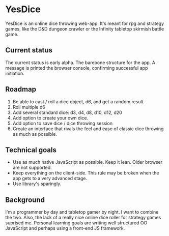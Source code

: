 YesDice
=======

YesDice is an online dice throwing web-app. It's meant for rpg and strategy games, like the D&D dungeon crawler or the Infinity tabletop skirmish battle game.


Current status
--------------
The current status is early alpha. The barebone structure for the app. A message is printed the browser console, confirming successful app initiation.

Roadmap
-------
1. Be able to cast / roll a dice object, d6, and get a random result
2. Roll multiple d6
3. Add several standard dice: d3, d4, d8, d10, d12, d20
4. Add option to create your own dice.
5. Add option to save dice / dice throwing session
6. Create an interface that rivals the feel and ease of classic dice throwing as much as possible.

Technical goals
---------------
- Use as much native JavaScript as possible. Keep it lean. Older browser are not supported.
- Keep everything on the client-side. This rule may be broken when the app gets to a very advanced stage.
- Use library's sparingly.


Background
----------
I'm a programmer by day and tabletop gamer by night. I want to combine the two. Also, the lack of a really nice online dice roller for strategy games suprised me. Personal learning goals are writing well structured OO JavaScript and perhaps using a front-end JS framework.


